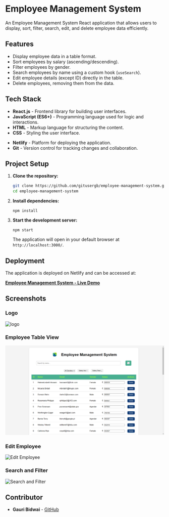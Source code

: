 
# Employee Management System

An Employee Management System React application that allows users to display, sort, filter, search, edit, and delete employee data efficiently.

<!-- https://adarsha-khatua.notion.site/User-App-5b2824a30d284d528d0a74468d22a2df -->
## Features

- Display employee data in a table format.
- Sort employees by salary (ascending/descending).
- Filter employees by gender.
- Search employees by name using a custom hook (`useSearch`).
- Edit employee details (except ID) directly in the table.
- Delete employees, removing them from the data.

## Tech Stack

- **React.js** - Frontend library for building user interfaces.
- **JavaScript (ES6+)** - Programming language used for logic and interactions.
- **HTML** - Markup language for structuring the content.
- **CSS** - Styling the user interface.
<!-- - **Node.js** - For managing dependencies and running the development server. -->
- **Netlify** - Platform for deploying the application.
- **Git** - Version control for tracking changes and collaboration.

<!-- https://i.ibb.co/WWw3bTH/chart.jpg
https://i.ibb.co/qCsqXSN/elogo.jpg -->
## Project Setup

1. **Clone the repository:**

   ```bash
   git clone https://github.com/gitusergb/employee-management-system.git
   cd employee-management-system
   ```

2. **Install dependencies:**

   ```
   npm install
   ```

3. **Start the development server:**

   ```
   npm start
   ```

   The application will open in your default browser at `http://localhost:3000/`.

## Deployment

The application is deployed on Netlify and can be accessed at:

**[Employee Management System - Live Demo](https://your-netlify-link.netlify.app/)**

## Screenshots

### Logo
![logo](https://i.ibb.co/qCsqXSN/elogo.jpg)

### Employee Table View

![Employee](./screenshots/first%20look.png)

### Edit Employee

![Edit Employee](./screenshots/edit-employee.png)

### Search and Filter

![Search and Filter](./screenshots/search-filter.png)

## Contributor

- **Gauri Bidwai** - [GitHub](https://github.com/gitusergb)






<!-- # Getting Started with Create React App

This project was bootstrapped with [Create React App](https://github.com/facebook/create-react-app).

## Available Scripts

In the project directory, you can run:

### `npm start`

Runs the app in the development mode.\
Open [http://localhost:3000](http://localhost:3000) to view it in your browser.

The page will reload when you make changes.\
You may also see any lint errors in the console.

### `npm test`

Launches the test runner in the interactive watch mode.\
See the section about [running tests](https://facebook.github.io/create-react-app/docs/running-tests) for more information.

### `npm run build`

Builds the app for production to the `build` folder.\
It correctly bundles React in production mode and optimizes the build for the best performance.

The build is minified and the filenames include the hashes.\
Your app is ready to be deployed!

See the section about [deployment](https://facebook.github.io/create-react-app/docs/deployment) for more information.

### `npm run eject`

**Note: this is a one-way operation. Once you `eject`, you can't go back!**

If you aren't satisfied with the build tool and configuration choices, you can `eject` at any time. This command will remove the single build dependency from your project.

Instead, it will copy all the configuration files and the transitive dependencies (webpack, Babel, ESLint, etc) right into your project so you have full control over them. All of the commands except `eject` will still work, but they will point to the copied scripts so you can tweak them. At this point you're on your own.

You don't have to ever use `eject`. The curated feature set is suitable for small and middle deployments, and you shouldn't feel obligated to use this feature. However we understand that this tool wouldn't be useful if you couldn't customize it when you are ready for it.

## Learn More

You can learn more in the [Create React App documentation](https://facebook.github.io/create-react-app/docs/getting-started).

To learn React, check out the [React documentation](https://reactjs.org/).

### Code Splitting

This section has moved here: [https://facebook.github.io/create-react-app/docs/code-splitting](https://facebook.github.io/create-react-app/docs/code-splitting)

### Analyzing the Bundle Size

This section has moved here: [https://facebook.github.io/create-react-app/docs/analyzing-the-bundle-size](https://facebook.github.io/create-react-app/docs/analyzing-the-bundle-size)

### Making a Progressive Web App

This section has moved here: [https://facebook.github.io/create-react-app/docs/making-a-progressive-web-app](https://facebook.github.io/create-react-app/docs/making-a-progressive-web-app)

### Advanced Configuration

This section has moved here: [https://facebook.github.io/create-react-app/docs/advanced-configuration](https://facebook.github.io/create-react-app/docs/advanced-configuration)

### Deployment

This section has moved here: [https://facebook.github.io/create-react-app/docs/deployment](https://facebook.github.io/create-react-app/docs/deployment)

### `npm run build` fails to minify

This section has moved here: [https://facebook.github.io/create-react-app/docs/troubleshooting#npm-run-build-fails-to-minify](https://facebook.github.io/create-react-app/docs/troubleshooting#npm-run-build-fails-to-minify) -->
